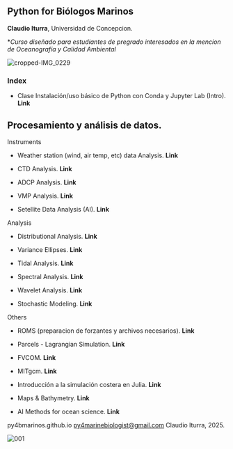## Python for Biólogos Marinos

**Claudio Iturra**, Universidad de Concepcion. 

*_Curso diseñado para estudiantes de pregrado interesados en la mencion de Oceanografía y Calidad Ambiental_ 

![cropped-IMG_0229](/home/cl/Dropbox/web/cropped-IMG_0229.png)



### Index

- Clase Instalación/uso básico de Python con Conda y Jupyter Lab (Intro). **Link**

  

## Procesamiento y análisis de datos.



Instruments 

- Weather station (wind, air temp, etc)  data Analysis. **Link**

- CTD Analysis. **Link**

- ADCP Analysis. **Link**

- VMP Analysis. **Link**

- Setellite Data Analysis (AI). **Link**

  

Analysis

- Distributional Analysis. **Link**
- Variance Ellipses. **Link**

- Tidal Analysis. **Link**

- Spectral Analysis. **Link**

- Wavelet Analysis. **Link**

- Stochastic Modeling. **Link**



Others

- ROMS (preparacion de forzantes y archivos necesarios). **Link**

- Parcels - Lagrangian Simulation. **Link**

- FVCOM. **Link**

- MITgcm. **Link**

- Introducción a la simulación costera en Julia.  **Link**

- Maps & Bathymetry. **Link**

- AI Methods for ocean science. **Link**

  

py4bmarinos.github.io py4marinebiologist@gmail.com Claudio Iturra, 2025.

![001](/home/cl/Dropbox/web/001.png)

